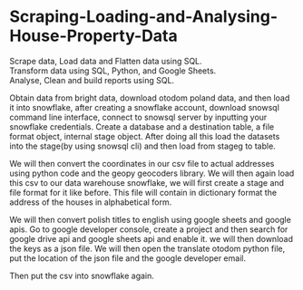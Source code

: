 # Scraping-Loading-and-Analysing-House-Property-Data
Scrape data, Load data and Flatten data using SQL.   
Transform data using SQL, Python, and Google Sheets.  
Analyse, Clean and build reports using SQL. 



Obtain data from bright data, download otodom poland data, and then load it into snowflake, after creating a snowflake account, download snowsql command line interface, connect to snowsql server by inputting your snowflake credentials.
Create a database and a destination table, a file format object, internal stage object.
After doing all this load the datasets into the stage(by using snowsql cli) and then load from stageg to table.

We will then convert the coordinates in our csv file to actual addresses using python code and the geopy geocoders library.
We will then again load this csv to our data warehouse snowflake, we will first create a stage and file format for it like before. This file will contain in dictionary format the address of the houses in alphabetical form. 

We will then convert polish titles to english using google sheets and google apis.
Go to google developer console, create a project and then search for google drive api and google sheets api and enable it. we will then download the keys as a json file. We will then open the translate otodom python file, put the location of the json file and the google developer email.

Then put the csv into snowflake again.

